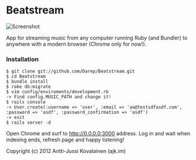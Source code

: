 # Beatstream #

![Screenshot](http://i.imgur.com/7P9au.png)

App for streaming music from any computer running Ruby (and Bundler) to anywhere with a modern browser (Chrome only for now!).

### Installation

    $ git clone git://github.com/Darep/Beatstream.git
    $ cd Beatstream
    $ bundle install
    $ rake db:migrate
    $ vim config/enviroments/development.rb
    -> Find config.MUSIC_PATH and change it!
    $ rails console
    -> User.create(:username => 'user', :email => 'aa@testsdfasdf.com', :password => 'asdf', :password_confirmation => 'asdf')
    -> exit
    $ rails server -d 
    
Open Chrome and surf to http://0.0.0.0:3000 address. Log in and wait when indexing ends, refresh page and happy listening!

Copyright (c) 2012 Antti-Jussi Kovalainen (ajk.im)